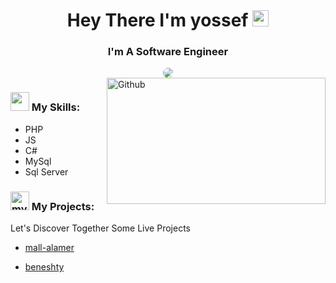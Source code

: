 <h1 align="center">Hey There I'm yossef <img src="https://media.giphy.com/media/hvRJCLFzcasrR4ia7z/giphy.gif" width="26" /></h1>
<h3 align="center"> I'm A Software Engineer </h3>

<!-- Gif -->
<div align="center" >
<img style="border-radius: 10px" src="https://media.giphy.com/media/ZVik7pBtu9dNS/giphy.gif">
</div>

  <img width="350" height="201.25" align="right" alt="Github" src="https://github.githubassets.com/images/modules/profile/profile-first-issue-dark.svg" />
  
<!-- My Skills -->
<div>
<h3>
  <img src="https://media2.giphy.com/media/QssGEmpkyEOhBCb7e1/giphy.gif?cid=ecf05e47a0n3gi1bfqntqmob8g9aid1oyj2wr3ds3mg700bl&rid=giphy.gif" width="30">
  My Skills:
</h3>
  <ul>
  <li>PHP</li>
    <li>JS</li>
        <li>C#</li>
    <li>MySql</li>
    <li>Sql Server</li>
  </ul>
  
</div>

<!-- Project Section -->
<div>
  <h3>
    <img width="30" src="https://media.giphy.com/media/zXzMKb3CQoBSVsuW0V/giphy.gif" alt="my projects icon">
    My Projects:
  </h3>
</div>
<p>Let's Discover Together Some Live Projects</p>

- <a href="http://mall-alamer.com/"> mall-alamer</a>

-  <a href="https://beneshty.com/"> beneshty</a> 




